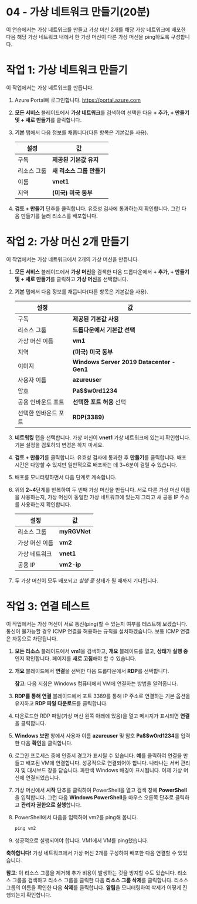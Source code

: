 ﻿---
wts:
    title: '04 - 가상 네트워크 만들기(20분)'
    module: '모듈 02 - 핵심 Azure 서비스(워크로드)'
---
# 04 - 가상 네트워크 만들기(20분)

이 연습에서는 가상 네트워크를 만들고 가상 머신 2개를 해당 가상 네트워크에 배포한 다음 해당 가상 네트워크 내에서 한 가상 머신이 다른 가상 머신을 ping하도록 구성합니다.

# 작업 1: 가상 네트워크 만들기 

이 작업에서는 가상 네트워크를 만듭니다. 

1. Azure Portal에 로그인합니다. <a href="https://portal.azure.com" target="_blank"><span style="color: #0066cc;" color="#0066cc">https://portal.azure.com</span></a>

2. **모든 서비스** 블레이드에서 **가상 네트워크**를 검색하여 선택한 다음 **+ 추가, + 만들기 및 + 새로 만들기**를 클릭합니다. 

3. **기본** 탭에서 다음 정보를 채웁니다(다른 항목은 기본값을 사용).

    | 설정 | 값 | 
    | --- | --- |
    | 구독 | **제공된 기본값 유지** |
    | 리소스 그룹 | **새 리소스 그룹 만들기** |
    | 이름 | **vnet1** |
    | 지역 | **(미국) 미국 동부** |
    
   
4. **검토 + 만들기** 단추를 클릭합니다. 유효성 검사에 통과하는지 확인합니다. 그런 다음 만들기를 눌러 리소스를 배포합니다.


# 작업 2: 가상 머신 2개 만들기

이 작업에서는 가상 네트워크에서 2개의 가상 머신을 만듭니다. 

1. **모든 서비스** 블레이드에서 **가상 머신**을 검색한 다음 드롭다운에서 **+ 추가, + 만들기 및 + 새로 만들기**를 클릭하고 **가상 머신**을 선택합니다. 

2. **기본** 탭에서 다음 정보를 채웁니다(다른 항목은 기본값을 사용).

   | 설정 | 값 | 
   | --- | --- |
   | 구독 | **제공된 기본값 사용** |
   | 리소스 그룹 |  **드롭다운에서 기본값 선택** |
   | 가상 머신 이름 | **vm1**|
   | 지역 | **(미국) 미국 동부** |
   | 이미지 | **Windows Server 2019 Datacenter - Gen1** |
   | 사용자 이름| **azureuser** |
   | 암호| **Pa$$w0rd1234** |
   | 공용 인바운드 포트| **선택한 포트 허용** 선택  |
   | 선택한 인바운드 포트| **RDP(3389)** |
   

3. **네트워킹** 탭을 선택합니다. 가상 머신이 **vnet1** 가상 네트워크에 있는지 확인합니다. 기본 설정을 검토하되 변경은 하지 마세요. 

4. **검토 + 만들기**를 클릭합니다. 유효성 검사에 통과한 후 **만들기**를 클릭합니다. 배포 시간은 다양할 수 있지만 일반적으로 배포하는 데 3~6분이 걸릴 수 있습니다.

5. 배포를 모니터링하면서 다음 단계로 계속합니다. 

6. 위의 **2~4**단계를 반복하여 두 번째 가상 머신을 만듭니다. 서로 다른 가상 머신 이름을 사용하는지, 가상 머신이 동일한 가상 네트워크에 있는지 그리고 새 공용 IP 주소를 사용하는지 확인합니다.

    | 설정 | 값 |
    | --- | --- |
    | 리소스 그룹 | **myRGVNet** |
    | 가상 머신 이름 |  **vm2** |
    | 가상 네트워크 | **vnet1** |
    | 공용 IP | **vm2-ip** |

7. 두 가상 머신이 모두 배포되고 *실행 중* 상태가 될 때까지 기다립니다.

# 작업 3: 연결 테스트 

이 작업에서는 가상 머신이 서로 통신(ping)할 수 있는지 여부를 테스트해 보겠습니다. 통신이 불가능할 경우 ICMP 연결을 허용하는 규칙을 설치하겠습니다. 보통 ICMP 연결은 자동으로 차단됩니다.

1. **모든 리소스** 블레이드에서 **vm1**을 검색하고, **개요** 블레이드를 열고, **상태**가 **실행 중**인지 확인합니다. 페이지를 **새로 고침**해야 할 수 있습니다.

2. **개요** 블레이드에서 **연결**을 선택한 다음 드롭다운에서 **RDP**를 선택합니다.

    **참고**: 다음 지침은 Windows 컴퓨터에서 VM에 연결하는 방법을 알려줍니다. 

3. **RDP를 통해 연결** 블레이드에서 포트 3389를 통해 IP 주소로 연결하는 기본 옵션을 유지하고 **RDP 파일 다운로드**를 클릭합니다.

4. 다운로드한 RDP 파일(가상 머신 왼쪽 아래에 있음)을 열고 메시지가 표시되면 **연결**을 클릭합니다. 

5. **Windows 보안** 창에서 사용자 이름 **azureuser** 및 암호 **Pa$$w0rd1234**를 입력한 다음 **확인**을 클릭합니다.

6. 로그인 프로세스 중에 인증서 경고가 표시될 수 있습니다. **예**를 클릭하여 연결을 만들고 배포된 VM에 연결합니다. 성공적으로 연결되어야 합니다. 나타나는 서버 관리자 및 대시보드 창을 닫습니다. 파란색 Windows 배경이 표시됩니다. 이제 가상 머신에 연결되었습니다.

7. 가상 머신에서 **시작** 단추를 클릭하여 PowerShell을 열고 검색 창에 **PowerShell**을 입력합니다. 그런 다음 **Windows PowerShell**을 마우스 오른쪽 단추로 클릭하고 **관리자 권한으로 실행**합니다.

8. PowerShell에서 다음을 입력하여 vm2를 ping해 봅니다.

   ```PowerShell
   ping vm2
   ```

 9. 성공적으로 실행되어야 합니다. VM1에서 VM를 ping했습니다.


**축하합니다!** 가상 네트워크에서 가상 머신 2개를 구성하여 배포한 다음 연결할 수 있었습니다.

**참고**: 이 리소스 그룹을 제거해 추가 비용이 발생하는 것을 방지할 수도 있습니다. 리소스 그룹을 검색하고 리소스 그룹을 클릭한 다음 **리소스 그룹 삭제**를 클릭합니다. 리소스 그룹의 이름을 확인한 다음 **삭제**를 클릭합니다. **알림**을 모니터링하여 삭제가 어떻게 진행되는지 확인합니다.
